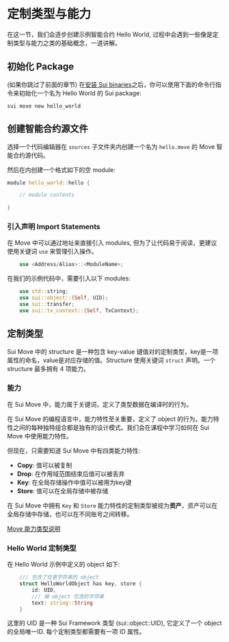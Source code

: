 # 定制类型与能力

在这一节，我们会逐步创建示例智能合约 Hello World, 过程中会遇到一些像是定制类型与能力之类的基础概念，一道讲解。

## 初始化 Package

(如果你跳过了前面的章节) 在[安装 Sui binaries](https://github.com/sui-foundation/sui-move-intro-course/blob/main/unit-one/lessons/2_set_up_environment.md#install-sui-binaries-locally)之后，你可以使用下面的命令行指令来初始化一个名为 Hello World 的 Sui package:

`sui move new hello_world`

## 创建智能合约源文件

选择一个代码编辑器在 `sources` 子文件夹内创建一个名为 `hello.move` 的 Move 智能合约源代码。

然后在内创建一个格式如下的空 module:

```Rust
module hello_world::hello {

    // module contents
    
}
```

### 引入声明 Import Statements

在 Move 中可以通过地址来直接引入 modules, 但为了让代码易于阅读，更建议使用关键词 `use` 来管理引入操作。

```Rust
    use <Address/Alias>::<ModuleName>;
```

在我们的示例代码中，需要引入以下 modules:

```Rust
    use std::string;
    use sui::object::{Self, UID};
    use sui::transfer;
    use sui::tx_context::{Self, TxContext};
```

## 定制类型

Sui Move 中的 structure 是一种包含 key-value 键值对的定制类型，key是一项属性的命名，value是对应存储的值。Structure 使用关键词 `struct` 声明。一个 structure 最多拥有 4 项能力。

### 能力

在 Sui Move 中，能力属于关键词，定义了类型数据在编译时的行为。

在 Sui Move 的编程语言中，能力特性至关重要，定义了 object 的行为。能力特性之间的每种独特组合都是独有的设计模式。我们会在课程中学习如何在 Sui Move 中使用能力特性。

但现在，只需要知道 Sui Move 中有四类能力特性:

- **Copy**: 值可以被复制
- **Drop**: 在作用域范围结束后值可以被丢弃
- **Key**: 在全局存储操作中值可以被用为key键
- **Store**: 值可以在全局存储中被存储
 
在 Sui Move 中拥有 `Key` 和 `Store` 能力特性的定制类型被视为**资产**，资产可以在全局存储中存储，也可以在不同账号之间转移。

[Move 能力类型说明](https://move-language.github.io/move/abilities.html)

### Hello World 定制类型

在 Hello World 示例中定义的 object 如下:

```Rust
    /// 包含了任意字符串的 object
    struct HelloWorldObject has key, store {
        id: UID,
        /// 被 object 包含的字符串
        text: string::String
    }
```

这里的 UID 是一种 Sui Framework 类型 (sui::object::UID), 它定义了一个 object 的全局唯一ID. 每个定制类型都需要有一项 ID 属性。
